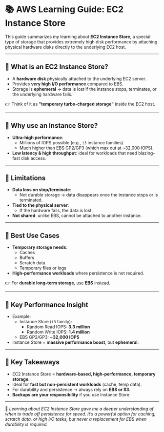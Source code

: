 # 📚 AWS Learning Guide: EC2 Instance Store

This guide summarizes my learning about **EC2 Instance Store**, a special type of storage that provides extremely high disk performance by attaching physical hardware disks directly to the underlying EC2 host.

---

## 🔹 What is an EC2 Instance Store?
- A **hardware disk** physically attached to the underlying EC2 server.  
- Provides **very high I/O performance** compared to EBS.  
- Storage is **ephemeral** → data is lost if the instance stops, terminates, or the underlying hardware fails.  

👉 Think of it as **"temporary turbo-charged storage"** inside the EC2 host.

---

## 🔹 Why use an Instance Store?
- **Ultra-high performance**:  
  - Millions of IOPS possible (e.g., `i3` instance families).  
  - Much higher than EBS GP2/GP3 (which max out at ~32,000 IOPS).  
- **Low latency & high throughput**: ideal for workloads that need blazing-fast disk access.

---

## 🔹 Limitations
- **Data loss on stop/terminate**:  
  - Not durable storage → data disappears once the instance stops or is terminated.  
- **Tied to the physical server**:  
  - If the hardware fails, the data is lost.  
- **Not shared**: unlike EBS, cannot be attached to another instance.

---

## 🔹 Best Use Cases
- **Temporary storage needs**:
  - Caches
  - Buffers
  - Scratch data
  - Temporary files or logs  
- **High-performance workloads** where persistence is not required.  

👉 For **durable long-term storage**, use **EBS** instead.

---

## 🔹 Key Performance Insight
- Example:  
  - Instance Store (`i3` family):  
    - Random Read IOPS: **3.3 million**  
    - Random Write IOPS: **1.4 million**  
  - EBS GP2/GP3: ~**32,000 IOPS**  
- Instance Store = **massive performance boost**, but **ephemeral**.  

---

## 🧠 Key Takeaways
- EC2 Instance Store = **hardware-based, high-performance, temporary storage**.  
- Ideal for **fast but non-persistent workloads** (cache, temp data).  
- For durability and persistence → always rely on **EBS or S3**.  
- **Backups are your responsibility** if you use Instance Store.  

---

📌 *Learning about EC2 Instance Store gave me a deeper understanding of when to trade off persistence for speed. It’s a powerful option for caching, scratch data, or high I/O tasks, but never a replacement for EBS when durability is required.*
